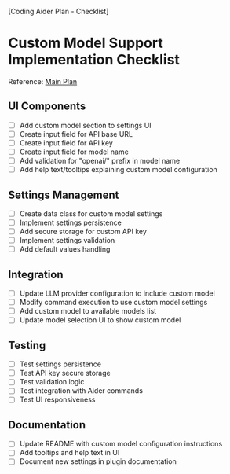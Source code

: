 [Coding Aider Plan - Checklist]

# Custom Model Support Implementation Checklist

Reference: [Main Plan](add_custom_model_support.md)

## UI Components
- [ ] Add custom model section to settings UI
- [ ] Create input field for API base URL
- [ ] Create input field for API key
- [ ] Create input field for model name
- [ ] Add validation for "openai/" prefix in model name
- [ ] Add help text/tooltips explaining custom model configuration

## Settings Management
- [ ] Create data class for custom model settings
- [ ] Implement settings persistence
- [ ] Add secure storage for custom API key
- [ ] Implement settings validation
- [ ] Add default values handling

## Integration
- [ ] Update LLM provider configuration to include custom model
- [ ] Modify command execution to use custom model settings
- [ ] Add custom model to available models list
- [ ] Update model selection UI to show custom model

## Testing
- [ ] Test settings persistence
- [ ] Test API key secure storage
- [ ] Test validation logic
- [ ] Test integration with Aider commands
- [ ] Test UI responsiveness

## Documentation
- [ ] Update README with custom model configuration instructions
- [ ] Add tooltips and help text in UI
- [ ] Document new settings in plugin documentation